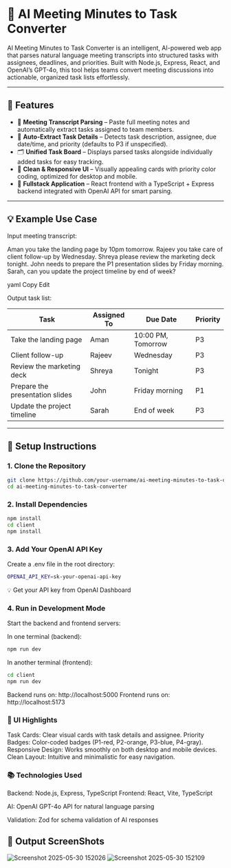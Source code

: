 # 🤖 AI Meeting Minutes to Task Converter

AI Meeting Minutes to Task Converter is an intelligent, AI-powered web app that parses natural language meeting transcripts into structured tasks with assignees, deadlines, and priorities. Built with Node.js, Express, React, and OpenAI’s GPT-4o, this tool helps teams convert meeting discussions into actionable, organized task lists effortlessly.

---

## 🚀 Features

- 📝 **Meeting Transcript Parsing** – Paste full meeting notes and automatically extract tasks assigned to team members.
- 📅 **Auto-Extract Task Details** – Detects task description, assignee, due date/time, and priority (defaults to P3 if unspecified).
- 🗂️ **Unified Task Board** – Displays parsed tasks alongside individually added tasks for easy tracking.
- 🎨 **Clean & Responsive UI** – Visually appealing cards with priority color coding, optimized for desktop and mobile.
- 🔄 **Fullstack Application** – React frontend with a TypeScript + Express backend integrated with OpenAI API for smart parsing.

---

## 💡 Example Use Case

Input meeting transcript:

Aman you take the landing page by 10pm tomorrow.
Rajeev you take care of client follow-up by Wednesday.
Shreya please review the marketing deck tonight.
John needs to prepare the P1 presentation slides by Friday morning.
Sarah, can you update the project timeline by end of week?

yaml
Copy
Edit

Output task list:

| Task                         | Assigned To | Due Date          | Priority |
|------------------------------|-------------|-------------------|----------|
| Take the landing page         | Aman        | 10:00 PM, Tomorrow| P3       |
| Client follow-up             | Rajeev      | Wednesday         | P3       |
| Review the marketing deck     | Shreya      | Tonight           | P3       |
| Prepare the presentation slides| John       | Friday morning    | P1       |
| Update the project timeline   | Sarah       | End of week       | P3       |

---

## 🔧 Setup Instructions

### 1. Clone the Repository

```bash
git clone https://github.com/your-username/ai-meeting-minutes-to-task-converter.git
cd ai-meeting-minutes-to-task-converter
```
### 2. Install Dependencies
```bash
npm install
cd client
npm install
```
### 3. Add Your OpenAI API Key
Create a .env file in the root directory:
```bash
OPENAI_API_KEY=sk-your-openai-api-key
```
💡 Get your API key from OpenAI Dashboard

### 4. Run in Development Mode
Start the backend and frontend servers:

In one terminal (backend):
```bash
npm run dev
```
In another terminal (frontend):
```bash
cd client
npm run dev
```
Backend runs on: http://localhost:5000
Frontend runs on: http://localhost:5173

### 🎨 UI Highlights
Task Cards: Clear visual cards with task details and assignee.
Priority Badges: Color-coded badges (P1-red, P2-orange, P3-blue, P4-gray).
Responsive Design: Works smoothly on both desktop and mobile devices.
Clean Layout: Intuitive and minimalistic for easy navigation.

### 📚 Technologies Used
Backend: Node.js, Express, TypeScript
Frontend: React, Vite, TypeScript

AI: OpenAI GPT-4o API for natural language parsing

Validation: Zod for schema validation of AI responses


## 🫡 Output ScreenShots
![Screenshot 2025-05-30 152026](https://github.com/user-attachments/assets/2e51aa72-bdd0-430d-bd45-0cf5cb38ce1d)
![Screenshot 2025-05-30 152109](https://github.com/user-attachments/assets/a554667b-33cc-4789-a40c-1f2e8f8c443b)



